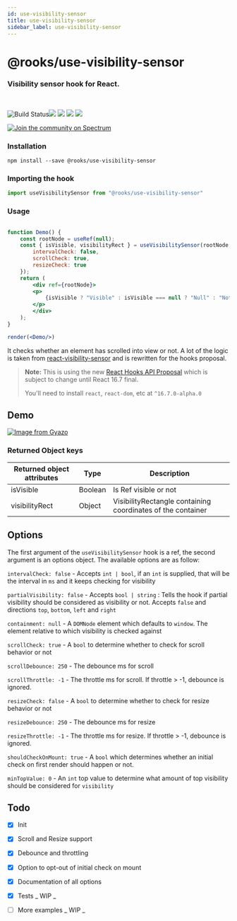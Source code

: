 ```yaml
---
id: use-visibility-sensor
title: use-visibility-sensor
sidebar_label: use-visibility-sensor
---
```


# @rooks/use-visibility-sensor

### Visibility sensor hook for React.

<br/>

![Build Status](https://github.com/imbhargav5/rooks/workflows/Node%20CI/badge.svg)![](https://img.shields.io/npm/v/@rooks/use-visibility-sensor/latest.svg) ![](https://img.shields.io/npm/l/@rooks/use-visibility-sensor.svg) ![](https://img.shields.io/npm/dt/@rooks/use-visibility-sensor.svg) ![](https://img.shields.io/david/imbhargav5/rooks.svg?path=packages%2Fvisibility-sensor)

<a href="https://spectrum.chat/rooks"><img src="https://withspectrum.github.io/badge/badge.svg" alt="Join the community on Spectrum"/></a>


### Installation

```
npm install --save @rooks/use-visibility-sensor
```

### Importing the hook

```javascript
import useVisibilitySensor from "@rooks/use-visibility-sensor"
```


### Usage

```jsx

function Demo() {
    const rootNode = useRef(null);
    const { isVisible, visibilityRect } = useVisibilitySensor(rootNode, {
        intervalCheck: false,
        scrollCheck: true,
        resizeCheck: true
    });
    return (
        <div ref={rootNode}>
        <p>
            {isVisible ? "Visible" : isVisible === null ? "Null" : "Not Visible"}
        </p>
        </div>
    );
}

render(<Demo/>)
```

It checks whether an element has scrolled into view or not. A lot of the logic is taken from [react-visibility-sensor](https://github.com/joshwnj/react-visibility-sensor) and is rewritten for the hooks proposal.

> **Note:** This is using the new [React Hooks API Proposal](https://reactjs.org/docs/hooks-intro.html)
> which is subject to change until React 16.7 final.
>
> You'll need to install `react`, `react-dom`, etc at `^16.7.0-alpha.0`

## Demo

[![Image from Gyazo](https://i.gyazo.com/98634bb2a962733670d798d1e754d63e.gif)](https://gyazo.com/98634bb2a962733670d798d1e754d63e)

### Returned Object keys

| Returned object attributes | Type    | Description                                                 |
| -------------------------- | ------- | ----------------------------------------------------------- |
| isVisible                  | Boolean | Is Ref visible or not                                       |
| visibilityRect             | Object  | VisibilityRectangle containing coordinates of the container |

## Options

The first argument of the `useVisibilitySensor` hook is a ref, the second argument is an options object. The available options are as follow:

`intervalCheck: false` - Accepts `int | bool`, if an `int` is supplied, that will be the interval in `ms` and it keeps checking for visibility

`partialVisibility: false` - Accepts `bool | string` : Tells the hook if partial visibility should be considered as visibility or not. Accepts `false` and directions `top`, `bottom`, `left` and `right`

`containment: null` - A `DOMNode` element which defaults to `window`. The element relative to which visibility is checked against

`scrollCheck: true` - A `bool` to determine whether to check for scroll behavior or not

`scrollDebounce: 250` - The debounce ms for scroll

`scrollThrottle: -1` - The throttle ms for scroll. If throttle > -1, debounce is ignored.

`resizeCheck: false` - A `bool` to determine whether to check for resize behavior or not

`resizeDebounce: 250` - The debounce ms for resize

`resizeThrottle: -1` - The throttle ms for resize. If throttle > -1, debounce is ignored.

`shouldCheckOnMount: true` - A `bool` which determines whether an initial check on first render should happen or not.

`minTopValue: 0` - An `int` top value to determine what amount of top visibility should be considered for `visibility`

## Todo

- [x] Init
- [x] Scroll and Resize support
- [x] Debounce and throttling
- [x] Option to opt-out of initial check on mount
- [x] Documentation of all options
- [x] Tests _ WIP _
- [ ] More examples _ WIP _

    